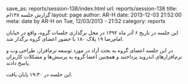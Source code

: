 save_as: reports/session-138/index.html
url: reports/session-138
title: گزارش جلسه ۱۳۸ام 
layout: page
author: AR-H
date: 2013-12-03 21:52:00
meta: date by AR-H on Tue, 12/03/2013 - 21:52
category: reports

این جلسه در تاریخ ۶ آذر ماه ۱۳۹۲ در محل برگذاری جلسات گروه، واقع در خیابان
امام‌رضا ۱۹ پلاک ۱۸۰ با حضور اعضای گروه برگذار شد.


<!--more-->



در این جلسه اعضای گروه به بحث آزاد در مورد توسعه نرم‌افزار، طراحی وب و
نرم‌افزارهای اندروید پرداختند و همچنین اعضا گروه به پرسش‌ها و مشکلات کاربران
پاسخ دادند.

این جلسه در ۱۹:۳۰ پایان یافت.
